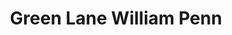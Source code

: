 ---
title: "Green Lane William Penn"
url: /green-lane/green-lane-william-penn/
shop: Autowerkstatt
---